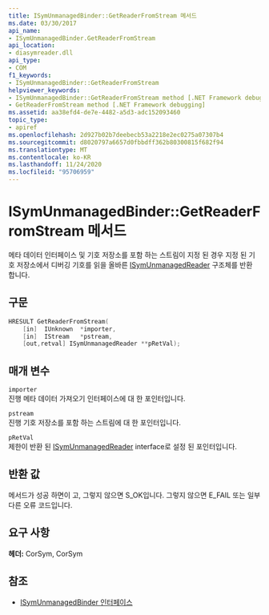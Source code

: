 ```yaml
---
title: ISymUnmanagedBinder::GetReaderFromStream 메서드
ms.date: 03/30/2017
api_name:
- ISymUnmanagedBinder.GetReaderFromStream
api_location:
- diasymreader.dll
api_type:
- COM
f1_keywords:
- ISymUnmanagedBinder::GetReaderFromStream
helpviewer_keywords:
- ISymUnmanagedBinder::GetReaderFromStream method [.NET Framework debugging]
- GetReaderFromStream method [.NET Framework debugging]
ms.assetid: aa38efd4-de7e-4482-a5d3-adc152093460
topic_type:
- apiref
ms.openlocfilehash: 2d927b02b7deebecb53a2218e2ec0275a07307b4
ms.sourcegitcommit: d8020797a6657d0fbbdff362b80300815f682f94
ms.translationtype: MT
ms.contentlocale: ko-KR
ms.lasthandoff: 11/24/2020
ms.locfileid: "95706959"
---
```

# <a name="isymunmanagedbindergetreaderfromstream-method"></a>ISymUnmanagedBinder::GetReaderFromStream 메서드

메타 데이터 인터페이스 및 기호 저장소를 포함 하는 스트림이 지정 된 경우 지정 된 기호 저장소에서 디버깅 기호를 읽을 올바른 [ISymUnmanagedReader](isymunmanagedreader-interface.md) 구조체를 반환 합니다.  
  
## <a name="syntax"></a>구문  
  
```cpp  
HRESULT GetReaderFromStream(  
    [in]  IUnknown  *importer,  
    [in]  IStream   *pstream,  
    [out,retval] ISymUnmanagedReader **pRetVal);  
```  
  
## <a name="parameters"></a>매개 변수  

 `importer`  
 진행 메타 데이터 가져오기 인터페이스에 대 한 포인터입니다.  
  
 `pstream`  
 진행 기호 저장소를 포함 하는 스트림에 대 한 포인터입니다.  
  
 `pRetVal`  
 제한이 반환 된 [ISymUnmanagedReader](isymunmanagedreader-interface.md) interface로 설정 된 포인터입니다.  
  
## <a name="return-value"></a>반환 값  

 메서드가 성공 하면이 고, 그렇지 않으면 S_OK입니다. 그렇지 않으면 E_FAIL 또는 일부 다른 오류 코드입니다.  
  
## <a name="requirements"></a>요구 사항  

 **헤더:** CorSym, CorSym  
  
## <a name="see-also"></a>참조

- [ISymUnmanagedBinder 인터페이스](isymunmanagedbinder-interface.md)
